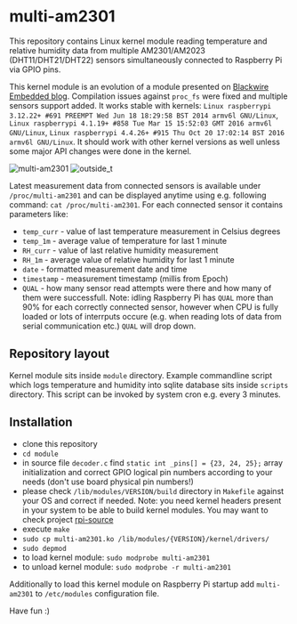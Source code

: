 # multi-am2301
This repository contains Linux kernel module reading temperature and relative humidity data from multiple AM2301/AM2023 (DHT11/DHT21/DHT22) sensors simultaneously connected to Raspberry Pi via GPIO pins.

This kernel module is an evolution of a module presented on [Blackwire Embedded blog](http://www.blackwire.ro/index.php/site-map/articles/79-embedded/raspberrypy/76-am2301-dht21-temperature-rh-sensor-with-raspberry-pi-kernel-module). Compilation issues against `proc_fs` were fixed and multiple sensors support added. It works stable with kernels: `Linux raspberrypi 3.12.22+ #691 PREEMPT Wed Jun 18 18:29:58 BST 2014 armv6l GNU/Linux`, `Linux raspberrypi 4.1.19+ #858 Tue Mar 15 15:52:03 GMT 2016 armv6l GNU/Linux`, `Linux raspberrypi 4.4.26+ #915 Thu Oct 20 17:02:14 BST 2016 armv6l GNU/Linux`. It should work with other kernel versions as well unless some major API changes were done in the kernel.

![multi-am2301](/multi-am2301.png?raw=true "View of data from AM2301 sensors connected to Raspberry Pi") ![outside_t](/outside_t.png?raw=true "Plot of data collected by multi-am2301")


Latest measurement data from connected sensors is available under `/proc/multi-am2301` and can be displayed anytime using e.g. following command: `cat /proc/multi-am2301`. For each connected sensor it contains parameters like:
* `temp_curr` - value of last temperature measurement in Celsius degrees
* `temp_1m` - average value of temperature for last 1 minute
* `RH_curr` - value of last relative humidity measurement
* `RH_1m` - average value of relative humidity for last 1 minute
* `date` - formatted measurement date and time
* `timestamp` - measurement timestamp (millis from Epoch)
* `QUAL` - how many sensor read attempts were there and how many of them were successfull. Note: idling Raspberry Pi has `QUAL` more than 90% for each correctly connected sensor, however when CPU is fully loaded or lots of interrputs occure (e.g. when reading lots of data from serial communication etc.) `QUAL` will drop down.

## Repository layout
Kernel module sits inside `module` directory. Example commandline script which logs temperature and humidity into sqlite database sits inside `scripts` directory. This script can be invoked by system cron e.g. every 3 minutes.

## Installation
* clone this repository
* `cd module`
* in source file `decoder.c` find `static int _pins[] = {23, 24, 25};` array initialization and correct GPIO logical pin numbers according to your needs (don't use board physical pin numbers!)
* please check `/lib/modules/VERSION/build` directory in `Makefile` against your OS and correct if needed. Note: you need kernel headers present in your system to be able to build kernel modules. You may want to check project [rpi-source](https://github.com/notro/rpi-source)
* execute `make`
* `sudo cp multi-am2301.ko /lib/modules/{VERSION}/kernel/drivers/`
* `sudo depmod`
* to load kernel module: `sudo modprobe multi-am2301`
* to unload kernel module: `sudo modprobe -r multi-am2301`

Additionally to load this kernel module on Raspberry Pi startup add `multi-am2301` to `/etc/modules` configuration file.

Have fun :)

